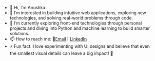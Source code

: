 - 👋 Hi, I’m Anushka 
- 👀 I’m interested in building intuitive web applications, exploring new technologies, and solving real-world problems through code.
- 🌱 I’m currently exploring front-end technologies through personal projects and diving into Python and machine learning to build smarter solutions.
- 📫 How to reach me: 📧[Email](mailto:naikanushka910@gmail.com) | [LinkedIn](https://www.linkedin.com/in/anushka-naik-4388651b1/)
- ⚡ Fun fact: I love experimenting with UI designs and believe that even the smallest visual details can leave a big impact! 🎨

<!---
anushkanaik31/anushkanaik31 is a ✨ special ✨ repository because its `README.md` (this file) appears on your GitHub profile.
You can click the Preview link to take a look at your changes.
--->
